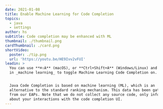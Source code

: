 ```yaml
---
date: 2021-01-08
title: Enable Machine Learning for Code Completion
topics:
  - java
  - settings
author: hs
subtitle: Code completion may be enhanced with ML
thumbnail: ./thumbnail.png
cardThumbnail: ./card.png
shortVideo:
  poster: ./tip.png
  url: 'https://youtu.be/HE9Ivv2vFUI'
leadin: >
  You can use **⌘⇧A** (macOS), or **Ctrl+Shift+A** (Windows/Linux) and then type
  in _machine learning_ to toggle Machine Learning Code Completion on.  


  Java Code Completion is based on machine learning (ML), which is an
  alternative to the standard ranking mechanism. This data has been gathered
  from our EAPs. Note that we do not collect any source code, only information
  about your interactions with the code completion UI.
---
```


